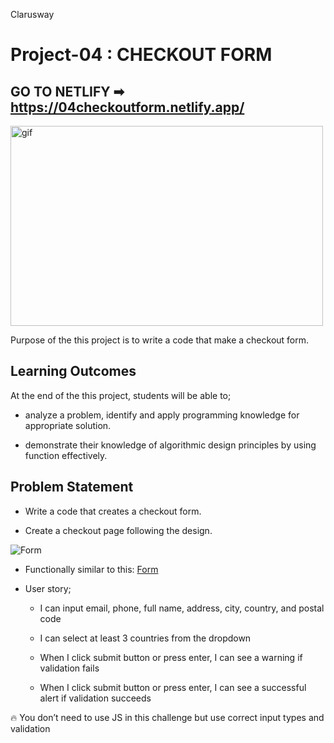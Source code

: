<p>Clarusway<img align="right"
  src="https://secure.meetupstatic.com/photos/event/3/1/b/9/600_488352729.jpeg"  width="15px"></p>

# Project-04 : CHECKOUT FORM

## GO TO NETLIFY ➡ https://04checkoutform.netlify.app/

<p><img align="center" alt="gif" src="./images/Project-04-Checkout-Form.gif" width="500" height="320" /></p>

Purpose of the this project is to write a code that make a checkout form.

## Learning Outcomes

At the end of the this project, students will be able to;

- analyze a problem, identify and apply programming knowledge for appropriate solution.

- demonstrate their knowledge of algorithmic design principles by using function effectively.

## Problem Statement

- Write a code that creates a checkout form.

- Create a checkout page following the design.

![Form](checkout.png)

- Functionally similar to this: [Form](https://aaron-clarusway.github.io/form/)

* User story;

  - I can input email, phone, full name, address, city, country, and postal code

  - I can select at least 3 countries from the dropdown

  - When I click submit button or press enter, I can see a warning if validation fails

  - When I click submit button or press enter, I can see a successful alert if validation succeeds

🔥 You don’t need to use JS in this challenge but use correct input types and validation
